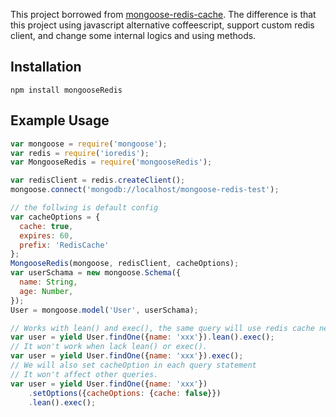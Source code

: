 This project borrowed from [mongoose-redis-cache](https://github.com/conancat/mongoose-redis-cache).
The difference is that this project using javascript alternative coffeescript, support custom redis client, and change some internal logics and using methods.

## Installation
`npm install mongooseRedis`

## Example Usage
```Javascript
var mongoose = require('mongoose');
var redis = require('ioredis');
var MongooseRedis = require('mongooseRedis');

var redisClient = redis.createClient();
mongoose.connect('mongodb://localhost/mongoose-redis-test');

// the follwing is default config
var cacheOptions = {
  cache: true,
  expires: 60,
  prefix: 'RedisCache'
};
MongooseRedis(mongoose, redisClient, cacheOptions);
var userSchama = new mongoose.Schema({
  name: String,
  age: Number,
});
User = mongoose.model('User', userSchama);

// Works with lean() and exec(), the same query will use redis cache next time.
var user = yield User.findOne({name: 'xxx'}).lean().exec();
// It won't work when lack lean() or exec().
var user = yield User.findOne({name: 'xxx'}).exec();
// We will also set cacheOption in each query statement
// It won't affect other queries.
var user = yield User.findOne({name: 'xxx'})
    .setOptions({cacheOptions: {cache: false}})
    .lean().exec();
```

